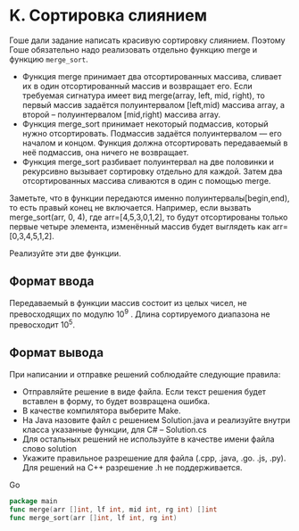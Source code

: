 # K. Сортировка слиянием

Гоше дали задание написать красивую сортировку слиянием. Поэтому Гоше обязательно надо реализовать отдельно функцию merge и функцию `merge_sort`.

- Функция merge принимает два отсортированных массива, сливает их в один отсортированный массив и возвращает его. Если требуемая сигнатура имеет вид merge(array, left, mid, right), то первый массив задаётся полуинтервалом [left,mid)
массива array, а второй – полуинтервалом [mid,right) массива array.
- Функция merge_sort принимает некоторый подмассив, который нужно отсортировать. Подмассив задаётся полуинтервалом — его началом и концом. Функция должна отсортировать передаваемый в неё подмассив, она ничего не возвращает.
- Функция merge_sort разбивает полуинтервал на две половинки и рекурсивно вызывает сортировку отдельно для каждой. Затем два отсортированных массива сливаются в один с помощью merge.

Заметьте, что в функции передаются именно полуинтервалы[begin,end), то есть правый конец не включается. Например, если вызвать merge_sort(arr, 0, 4), где arr=[4,5,3,0,1,2], то будут отсортированы только первые четыре элемента, изменённый массив будет выглядеть как arr=[0,3,4,5,1,2].

Реализуйте эти две функции.

## Формат ввода

Передаваемый в функции массив состоит из целых чисел, не превосходящих по модулю 10<sup>9</sup>
. Длина сортируемого диапазона не превосходит 10<sup>5</sup>.

## Формат вывода

При написании и отправке решений соблюдайте следующие правила:
- Отправляйте решение в виде файла. Если текст решения будет вставлен в форму, то будет возвращена ошибка.
- В качестве компилятора выберите  Make.
- На Java назовите файл с решением Solution.java и реализуйте внутри класса указанные функции, для C# – Solution.cs
- Для остальных решений не используйте в качестве имени файла слово solution
- Укажите правильное разрешение для файла (.cpp, .java, .go. .js, .py). Для решений на C++ разрешение .h не поддерживается.

Go
```go
package main 
func merge(arr []int, lf int, mid int, rg int) []int 
func merge_sort(arr []int, lf int, rg int)
```

